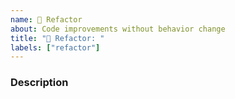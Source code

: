 ```yaml
---
name: 📐 Refactor
about: Code improvements without behavior change
title: "📐 Refactor: "
labels: ["refactor"]
---
```


<!--
Title Format: 📐 Refactor: <short description>
Example: 📐 Refactor: simplify block renderer logic
-->

### Description
<!-- What code is being refactored? -->